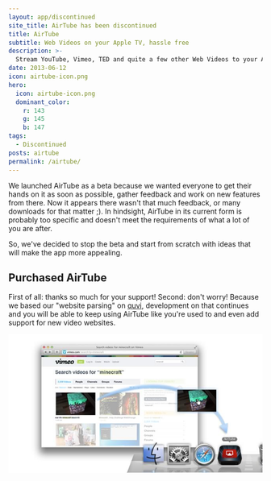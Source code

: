 ```yaml
---
layout: app/discontinued
site_title: AirTube has been discontinued
title: AirTube
subtitle: Web Videos on your Apple TV, hassle free
description: >-
  Stream YouTube, Vimeo, TED and quite a few other Web Videos to your Apple TV. Straight from your Mac's browser; no iPad, iPhone or Jailbreak required.
date: 2013-06-12
icon: airtube-icon.png
hero: 
  icon: airtube-icon.png
  dominant_color: 
    r: 143
    g: 145
    b: 147
tags:
  - Discontinued
posts: airtube
permalink: /airtube/
---
```


We launched AirTube as a beta because we wanted everyone to get their hands on it as soon as possible, gather feedback and work on new features from there. Now it appears there wasn't that much feedback, or many downloads for that matter ;). In hindsight, AirTube in its current form is probably too specific and doesn't meet the requirements of what a lot of you are after. 

So, we've decided to stop the beta and start from scratch with ideas that will make the app more appealing.

## Purchased AirTube

First of all: thanks so much for your support! Second: don't worry! Because we based our "website parsing" on [quvi](http://quvi.sourceforge.net/), development on that continues and you will be able to keep using AirTube like you're used to and even add support for new video websites.

![A screenshot of how to start streaming a Vimeo video](/assets/img/app/airtube-vimeo.jpg)
